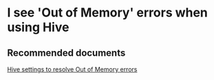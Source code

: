 <properties
    pageTitle="I see 'Out of Memory' errors when using Hive"
    description="I see 'Out of Memory' errors when using Hive"
    service="microsoft.hdinsight"
    resource="clusters"
    authors="matt1883"
    displayOrder="3"
    selfHelpType="resource"
    supportTopicIds="32511188"
    resourceTags=""
    productPesIds="15078"
    cloudEnvironments="public, MoonCake"
/>

# I see 'Out of Memory' errors when using Hive

## **Recommended documents**
[Hive settings to resolve Out of Memory errors](https://azure.microsoft.com/blog/hive-memory-settings-resolve-out-of-memory-errors-using-azure-hdinsight/)<br>
